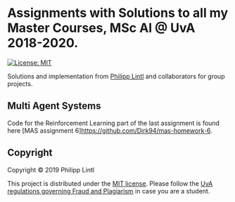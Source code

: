 # Assignments with Solutions to all my Master Courses, MSc AI @ UvA 2018-2020.

[![License: MIT](https://img.shields.io/badge/License-MIT-yellow.svg)](https://opensource.org/licenses/MIT)
  
Solutions and implementation from [Philipp Lintl](https://github.com/PhilLint) and collaborators for group projects. 

## Multi Agent Systems

Code for the Reinforcement Learning part of the last assignment is found here [MAS assignment 6]https://github.com/Dirk94/mas-homework-6.

## Copyright

Copyright © 2019 Philipp Lintl

<p align=“justify”>
This project is distributed under the <a href="LICENSE">MIT license</a>.  
Please follow the <a href="http://student.uva.nl/en/content/az/plagiarism-and-fraud/plagiarism-and-fraud.html">UvA regulations governing Fraud and Plagiarism</a> in case you are a student.
</p>
